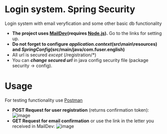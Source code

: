 # Login system. Spring Security
Login system with email veryfication and some other basic db functionality

- **The project uses [MailDev](https://github.com/maildev/maildev)(requires [Node.js](https://nodejs.org/en/)).** Go to the links for setting up.  
- **Do not forget to configure _application.context_(src\main\resources) and _SpringConfig_(src/main/java/com.fuser.english)**  
- All url is secured _except_ (/registration/*)  
- You can **_change secured url_** in java config security file (package security -> config).


# Usage
For testing functionality use [Postman](https://go.postman.co/build)
- **POST Request for user registration** (returns confirmation token):   ![image](https://user-images.githubusercontent.com/43929105/124458224-663be900-dd95-11eb-9b61-a5e3c8543680.png)
- **GET Request for email confirmation** or use the link in the letter you received in MailDev:   ![image](https://user-images.githubusercontent.com/43929105/124458263-6dfb8d80-dd95-11eb-9848-a53d61da4a60.png)
